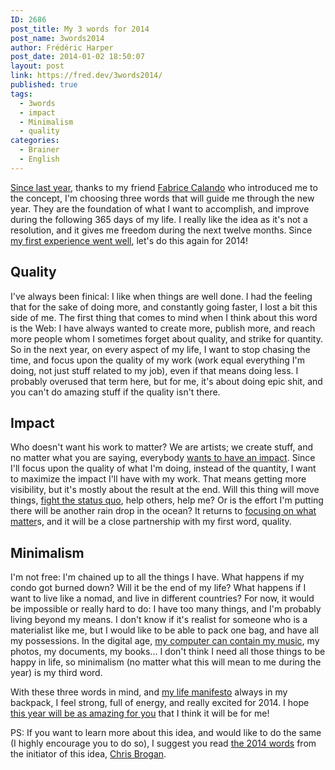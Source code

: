 ```yaml
---
ID: 2686
post_title: My 3 words for 2014
post_name: 3words2014
author: Frédéric Harper
post_date: 2014-01-02 18:50:07
layout: post
link: https://fred.dev/3words2014/
published: true
tags:
  - 3words
  - impact
  - Minimalism
  - quality
categories:
  - Brainer
  - English
---
```

<a title="My 3 words for 2013" href="https://fred.dev/my-3-words-for-2013/">Since last year</a>, thanks to my friend <a title="Fabrice Calando's site" href="https://fabricecalando.com">Fabrice Calando</a> who introduced me to the concept, I'm choosing three words that will guide me through the new year. They are the foundation of what I want to accomplish, and improve during the following 365 days of my life. I really like the idea as it's not a resolution, and it gives me freedom during the next twelve months. Since <a title="My retrospective of my 2013′s words" href="http://fred.dev/my-retrospective-of-my-2013s-words/">my first experience went well</a>, let's do this again for 2014!
<h2>Quality</h2>
I've always been finical: I like when things are well done. I had the feeling that for the sake of doing more, and constantly going faster, I lost a bit this side of me. The first thing that comes to mind when I think about this word is the Web: I have always wanted to create more, publish more, and reach more people whom I sometimes forget about quality, and strike for quantity. So in the next year, on every aspect of my life, I want to stop chasing the time, and focus upon the quality of my work (work equal everything I'm doing, not just stuff related to my job), even if that means doing less. I probably overused that term here, but for me, it's about doing epic shit, and you can't do amazing stuff if the quality isn't there.
<h2>Impact</h2>
Who doesn't want his work to matter? We are artists; we create stuff, and no matter what you are saying, everybody <a title="Do you have a positive impact on other’s life?" href="https://fred.dev/do-you-have-a-positive-impact-on-others-life/">wants to have an impact</a>. Since I'll focus upon the quality of what I'm doing, instead of the quantity, I want to maximize the impact I'll have with my work. That means getting more visibility, but it's mostly about the result at the end. Will this thing will move things, <a title="Don’t accept the status quo" href="http://fred.dev/dont-accept-the-status-quo/">fight the status quo</a>, help others, help me? Or is the effort I'm putting there will be another rain drop in the ocean? It returns to <a title="Focus" href="http://fred.dev/focus/">focusing on what matter</a>s, and it will be a close partnership with my first word, quality.
<h2>Minimalism</h2>
I'm not free: I'm chained up to all the things I have. What happens if my condo got burned down? Will it be the end of my life? What happens if I want to live like a nomad, and live in different countries? For now, it would be impossible or really hard to do: I have too many things, and I'm probably living beyond my means. I don't know if it's realist for someone who is a materialist like me, but I would like to be able to pack one bag, and have all my possessions. In the digital age, <a title="Help me move from physical disc to digital music" href="https://fred.dev/help-me-move-from-physical-disc-to-digital-music/">my computer can contain my music</a>, my photos, my documents, my books... I don't think I need all those things to be happy in life, so minimalism (no matter what this will mean to me during the year) is my third word.

With these three words in mind, and <a title="My life manifesto v2" href="http://fred.dev/my-life-manifesto-v2/">my life manifesto</a> always in my backpack, I feel strong, full of energy, and really excited for 2014. I hope <a title="Happy New Year!" href="https://fred.dev/happy-new-year/">this year will be as amazing for you</a> that I think it will be for me!

PS: If you want to learn more about this idea, and would like to do the same (I highly encourage you to do so), I suggest you read <a title="3 words for 2014 of Chris Brogan" href="https://chrisbrogan.com/my-3-words-2014/">the 2014 words</a> from the initiator of this idea, <a title="Chris Brogan's site" href="https://chrisbrogan.com/">Chris Brogan</a>.